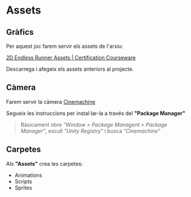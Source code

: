 # Assets

## Gràfics

Per aquest joc farem servir els assets de l'arxiu:

[2D Endless Runner Assets | Certification Courseware](https://assetstore.unity.com/packages/essentials/certification/2d-endless-runner-assets-certification-courseware-247612)

Descarrega i afegeix els assets anteriors al projecte.

## Càmera

Farem servir la càmera [Cinemachine](https://unity.com/features/cinemachine)

Segueix les instruccions per instal·lar-la a través del **"Package Manager"**

> Bàsicament obre *"Window > Package Managent > Package Manager"*, escull *"Unity Registry"* i busca *"Cinemachine"*

## Carpetes

Als **"Assets"** crea les carpetes:

- Animations
- Scripts
- Sprites